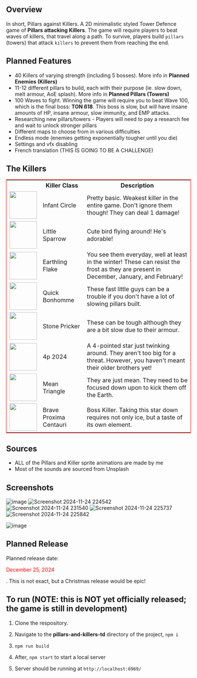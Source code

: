 ## Overview
In short, Pillars against Killers.
A 2D minimalistic styled Tower Defence game of **Pillars attacking Killers**. The game will require players to beat waves of killers, that travel along a path. To survive, players build `pillars` (towers) that attack `killers` to prevent them from reaching the end.


## Planned Features
- 40 Killers of varying strength (including 5 bosses). More info in **Planned Enemies (Killers)**
- 11-12 different pillars to build, each with their purpose (ie. slow down, melt armour, AoE splash). More info in **Planned Pillars (Towers)**
- 100 Waves to fight. Winning the game will require you to beat Wave 100, which is the final boss: **TON 618**. This boss is slow, but will have insane amounts of HP, insane armour, slow immunity, and EMP attacks.
- Researching new pillars/towers - Players will need to pay a research fee and wait to unlock stronger pillars
- Different maps to choose from in various difficulties
- Endless mode (enemies getting exponentially tougher until you die)
- Settings and vfx disabling
- French translation (THIS IS GOING TO BE A CHALLENGE)

## The Killers

  <table style="border: 1px solid red">
    <tr>
      <th></th>
      <th>Killer Class</th>
      <th>Description</th>
    </tr>
    <tr>
      <td><img src="https://github.com/user-attachments/assets/a4bc868a-3bee-4cd9-a444-437243f14fba" witdh="75px" height="75px"></td>
      <td>Infant Circle</td>
      <td>Pretty basic. Weakest killer in the entire game. Don't ignore them though! They can deal 1 damage!</td>
    </tr>
    <tr>
      <td><img src="https://github.com/user-attachments/assets/3a080627-1114-46b7-b60f-4d78fb09c15b" witdh="75px" height="75px"></td>
      <td>Little Sparrow</td>
      <td>Cute bird flying around! He's adorable!</td>
    </tr>
    <tr>
      <td><img src="https://github.com/user-attachments/assets/b65df91f-20c1-4575-b614-5ecc82e0a9a6" witdh="75px" height="75px"></td>
      <td>Earthling Flake</td>
      <td>You see them everyday, well at least in the winter! These can resist the frost as they are present in December, January, and February!</td>
    </tr>
    <tr>
      <td><img src="https://github.com/user-attachments/assets/47ac8fb6-e12c-404d-960a-b8b0b59fd65d" witdh="75px" height="75px"></td>
      <td>Quick Bonhomme</td>
      <td>These fast little guys can be a trouble if you don't have a lot of slowing pillars built.</td>
    </tr>
    <tr>
      <td><img src="https://github.com/user-attachments/assets/e11725b9-51d1-451c-a5b2-848b5e170a6a" witdh="75px" height="75px"></td>
      <td>Stone Pricker</td>
      <td>These can be tough although they are a bit slow due to their armour.</td>
    </tr>
    <tr>
      <td><img src="https://github.com/user-attachments/assets/681bf136-70f5-4768-8e22-8ea1b7c58d14" witdh="75px" height="75px"></td>
      <td>4p 2024</td>
      <td>A 4-pointed star just twinking around. They aren't too big for a threat. However, you haven't meant their older brothers yet!</td>
    </tr>
    <tr>
      <td><img src="https://github.com/user-attachments/assets/7a1bcf04-6f78-4109-8bfd-673391c6c6ac" witdh="75px" height="75px"></td>
      <td>Mean Triangle</td>
      <td>They are just mean. They need to be focused down upon to kick them off the Earth.</td>
    </tr>
    <tr>
      <td><img src="https://github.com/user-attachments/assets/cea53d01-4c09-47e0-a9d0-0ce8e608e58e" witdh="75px" height="75px"></td>
      <td>Brave Proxima Centauri</td>
      <td>Boss Killer. Taking this star down requires not only ice, but a taste of its own element.</td>
    </tr>
  </table>



## Sources
- ALL of the Pillars and Killer sprite animations are made by me
- Most of the sounds are sourced from Unsplash 



## Screenshots
![image](https://github.com/user-attachments/assets/06ec96ac-bff7-4441-b89f-65506eb2f01e)
![Screenshot 2024-11-24 224542](https://github.com/user-attachments/assets/52d32710-f35e-4eaa-9bbb-4e3098e063d3)
![Screenshot 2024-11-24 231540](https://github.com/user-attachments/assets/42b1044d-dad9-40cd-8930-1ed9123fc4bc)
![Screenshot 2024-11-24 225737](https://github.com/user-attachments/assets/6f28b831-10e1-422f-b66f-47ee9a46063a)
![Screenshot 2024-11-24 225842](https://github.com/user-attachments/assets/19f98176-b989-4b3e-8e23-0ac63ee8f04f)

![image](https://github.com/user-attachments/assets/c5db4996-d4d2-4bc8-8fed-095593c775b0)

## Planned Release
Planned release date: <p style="color: red;">December 25, 2024</p>. This is not exact, but a Christmas release would be epic!



## To run (NOTE: this is NOT yet officially released; the game is still in development)
1. Clone the respository.
2. Navigate to the **pillars-and-killers-td** directory of the project, `npm i`
3. `npm run build`
4. After, `npm start` to start a local server

5. Server should be running at `http://localhost:6969/`
